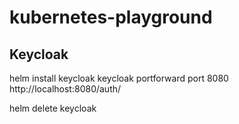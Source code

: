 # kubernetes-playground

## Keycloak
helm install keycloak keycloak 
portforward port 8080
http://localhost:8080/auth/

helm delete keycloak
